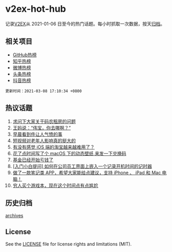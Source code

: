 # v2ex-hot-hub

 记录[V2EX](https://www.v2ex.com/)从 2021-01-06 日至今的热门话题。每小时抓取一次数据，按天[归档](archives)。
 
 ## 相关项目

- [GitHub热榜](https://github.com/lonnyzhang423/github-hot-hub)
- [知乎热榜](https://github.com/lonnyzhang423/zhihu-hot-hub)
- [微博热榜](https://github.com/lonnyzhang423/weibo-hot-hub)
- [头条热榜](https://github.com/lonnyzhang423/toutiao-hot-hub)
- [抖音热榜](https://github.com/lonnyzhang423/douyin-hot-hub)


 `更新时间：2021-03-08 17:10:34 +0800`

## 热议话题

1. [求问下大家关于码农租房的问题](https://www.v2ex.com/t/759510)
1. [王妈说：“伟宝，你去哪啊？”](https://www.v2ex.com/t/759427)
1. [早晨看到件让人气愤的事](https://www.v2ex.com/t/759433)
1. [短视频对老年人影响真的挺大的](https://www.v2ex.com/t/759529)
1. [有没有感觉 iOS 端的淘宝越来越难用了？](https://www.v2ex.com/t/759332)
1. [花了点时间写了个 macOS 下的动态壁纸,来发一下兑换码](https://www.v2ex.com/t/759603)
1. [基金已经开始亏钱了](https://www.v2ex.com/t/759578)
1. [[入门小白提问] 如何在公司员工界面上嵌入一个记录开机时间的记时器](https://www.v2ex.com/t/759340)
1. [做了一款笔记类 APP，希望大家能给点建议，支持 iPhone 、 iPad 和 Mac 电脑！](https://www.v2ex.com/t/759488)
1. [穷人买个游戏本，现在这个时间点有点尴尬](https://www.v2ex.com/t/759384)

## 历史归档

[archives](archives)

## License

See the [LICENSE](LICENSE) file for license rights and limitations (MIT).
